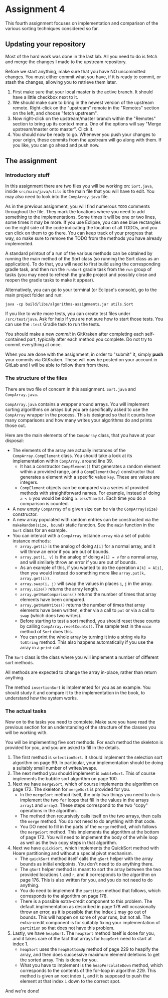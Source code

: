 # Assignment 4

This fourth assignment focuses on implementation and comparison of the various sorting techniques considered so far.

## Updating your repository

Most of the hard work was done in the last lab. All you need to do is fetch and merge the changes I made to the upstream repository.

Before we start anything, make sure that you  have NO uncommitted changes. You must either commit what you have, if it is ready to commit, or stash the changes, allowing you to retrieve them later.

1. First make sure that your local master is the active branch. It should have a little checkbox next to it.
2. We should make sure to bring in the newest version of the upstream remote. Right-click on the "upstream" remote in the "Remotes" section on the left, and choose "fetch upstream".
3. Now right-click on the upstream/master branch within the "Remotes" section to bring up its context menu. One of the options will say "Merge upstream/master onto master". Click it.
4. You should now be ready to go. Whenever you push your changes to your origin, these commits from the upstream will go along with them. If you like, you can go ahead and push now.

## The assignment

### Introductory stuff

In this assignment there are two files you will be working on: `Sort.java`, inside `src/main/java/utils` is the main file that you will have to edit. You may also need to look into the `CompArray.java` file.

As in the previous assignment, you will find numerous `TODO` comments throughout the file. They mark the locations where you need to add something to the implementations. Some times it will be one or two lines, some times it may be more. If you use Eclipse, you can see blue rectangles on the right side of the code indicating the location of all TODOs, and you can click on them to go there. You can keep track of your progress that way, so make sure to remove the TODO from the methods you have already implemented.

A standard printout of a run of the various methods can be obtained by running the main method of the Sort class (so running the Sort class as an application). To do that, you will need to first build using the corresponding gradle task, and then run the `runSort` gradle task from the `run` group of tasks (you may need to refresh the gradle project and possibly close and reopen the gradle tasks to make it appear).

Alternatively, you can go to your terminal (or Eclipse's console), go to the main project folder and run:
```
java -cp build/libs/algorithms-assignments.jar utils.Sort
```

If you like to write more tests, you can create test files under `/src/test/java`. Ask for help if you are not sure how to start those tests. You can use the `:test` Gradle task to run the tests.

You should make a new *commit* in GitKraken after completing each self-contained part, typically after each method you complete. Do not try to commit everything at once.

When you are done with the assignment, in order to "submit" it, simply **push** your commits via GitKraken. These will now be posted on your account in GitLab and I will be able to follow them from there.

### The structure of the files

There are two file of concern in this assignment. `Sort.java` and `CompArray.java`.

`CompArray.java` contains a wrapper around arrays. You will implement sorting algorithms on arrays but you are specifically asked to use the `CompArray` wrapper in the process. This is designed so that it counts how many comparisons and how many writes your algorithms do and prints those out.

Here are the main elements of the `CompArray` class, that you have at your disposal:

- The elements of the array are actually instances of the `CompArray.CompElement` class. You should take a look at its implementation within `CompArray`, around line 39.
    - It has a constructor `CompElement()` that generates a random element within a provided range, and a `CompElement(key)` constructor that generates a element with a specific value `key`. These are values are integers.
    - `CompElement` objects can be compared via a series of provided methods with straightforward names. For example, instead of doing `a < b` you would be doing `a.lessThan(b)`. Each time you do a comparison is counted.
- A new empty `CompArray` of a given size can be via the `CompArray(size)` constructor.
- A new array populated with random entries can be constructed via the `makeRandom(size, bound)` static function. See the `main` function in the `Sort` class for an example.
- You can interact with a `CompArray` instance `array` via a set of public instance methods:
    - `array.get(i)` is the analog of doing `A[i]` for a normal array, and it will throw an error if you are out of bounds.
    - `array.put(i, v)` is the analog of doing `A[i] = v` for a normal array, and will similarly throw an error if you are out of bounds.
    - As an example of this, if you wanted to do the operation `A[k] = A[i]`, then you would instead do something more like `array.put(k, array.get(i))`.
    - `array.swap(i, j)` will swap the values in places `i`, `j` in the array.
    - `array.size()` returns the array length.
    - `array.getNumComparisons()` returns the number of times that array elements have been compared.
    - `array.getNumWrites()` returns the number of times that array elements have been written, either via a call to `put` or via a call to `swap` (which does two writes).
    - Before starting to test a sort method, you should reset these counts by calling `CompArray.resetCounts()`. The sample test in the `main` method of `Sort` does this.
    - You can print the whole array by turning it into a string via its `toString` method. This also happens automatically if you use the array in a `print` call.

The `Sort` class is the class where you will implement a number of different sort methods.

All methods are expected to change the array in-place, rather than return anything.

The method `insertionSort` is implemented for you as an example. You should study it and compare it to the implementation in the book, to understand how the system works.

### The actual tasks

Now on to the tasks you need to complete. Make sure you have read the previous section for an understanding of the structure of the classes you will be working with.

You will be implementing five sort methods. For each method the skeleton is provided for you, and you are asked to fill in the details.

1. The first method is `selectionSort`. It should implement the selection sort algorithm on page 99. In particular, your implementation should be doing a suitably small number of writes/swaps.
2. The next method you should implement is `bubbleSort`. This of course implements the bubble sort algorithm on page 100.
3. Next we have `mergeSort`, which of course implements the algorithm on page 172. The skeleton for `mergeSort` is provided for you.
    - In the `mergeSort` method itself, the only two things you need to do is implement the two `for` loops that fill in the values in the arrays `array1` and `array2`. These steps correspond to the two "copy" operations in the algorithm.
    - The method then recursively calls itself on the two arrays, then calls the `merge` method. You do not need to do anything with that code.
    - You DO need to fill in the parts of the `merge` method, which follows the `mergeSort` method. This implements the algorithm at the bottom of page 172. You will need to implement the body of the while loop as well as the two copy steps in that algorithm.
4. Next we have `quickSort`, which implements the QuickSort method with Hoare partitioning and without a special pivot mechanism.
    - The `quickSort` method itself calls the `qSort` helper with the array bounds as initial endpoints. You don't need to do anything there.
    - The `qSort` helper method is meant to sort the array between the two provided locations `l` and `r`, and it corresponds to the algorithm on page 176. This is also written for you, and you do not need to do anything.
    - You do need to implement the `partition` method that follows, which corresponds to the algorithm on page 178.
    - There is a possible extra-credit component to this problem. The default implementation as described in page 178 will occasionally throw an error, as it is possible that the index `i` may go out of bounds. This will happen on some of your runs, but not all. The extra-credit component is for suitably fixing your implementation of `partition` so that does not have this problem.
5. Lastly, we have `heapSort`. The `heapSort` method itself is done for you, and it takes care of the fact that arrays for `heapSort` need to start at index 1.
    - `heapSort` uses the `heapBottomUp` method of page 229 to heapify the array, and then does successive maximum element deletions to get the sorted array. This is done for you.
    - What you have to implement is the `heapPercolateDown` method, which corresponds to the contents of the for-loop in algorithm 229. This method is given an root index `i`, and it is supposed to push the element at that index `i` down to the correct spot.

And we're done!
